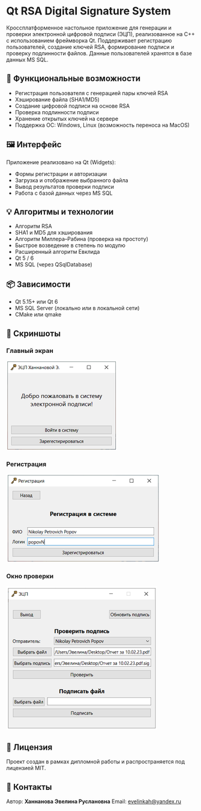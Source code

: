 # Qt RSA Digital Signature System

Кроссплатформенное настольное приложение для генерации и проверки электронной цифровой подписи (ЭЦП), реализованное на C++ с использованием фреймворка Qt. Поддерживает регистрацию пользователей, создание ключей RSA, формирование подписи и проверку подлинности файлов. Данные пользователей хранятся в базе данных MS SQL.

## 🔧 Функциональные возможности

- Регистрация пользователя с генерацией пары ключей RSA
- Хэширование файла (SHA1/MD5)
- Создание цифровой подписи на основе RSA
- Проверка подлинности подписи
- Хранение открытых ключей на сервере
- Поддержка ОС: Windows, Linux (возможность переноса на MacOS)

## 🖼 Интерфейс

Приложение реализовано на Qt (Widgets):
- Формы регистрации и авторизации
- Загрузка и отображение выбранного файла
- Вывод результатов проверки подписи
- Работа с базой данных через MS SQL

## 💡 Алгоритмы и технологии

- Алгоритм RSA
- SHA1 и MD5 для хэширования
- Алгоритм Миллера–Рабина (проверка на простоту)
- Быстрое возведение в степень по модулю
- Расширенный алгоритм Евклида
- Qt 5 / 6
- MS SQL (через QSqlDatabase)

## 📦 Зависимости

- Qt 5.15+ или Qt 6
- MS SQL Server (локально или в локальной сети)
- CMake или qmake

## 📸 Скриншоты

### Главный экран
![Главная страница](main_screen.PNG)

### Регистрация
![Страница регистрации](login_screen.png)

### Окно проверки
![Страница проверки подписи](checker_screen.png)

## 📝 Лицензия

Проект создан в рамках дипломной работы и распространяется под лицензией MIT.

## 📧 Контакты

Автор: **Ханнанова Эвелина Руслановна**
Email: [evelinkah@yandex.ru](mailto:evelinkah@yandex.ru)
